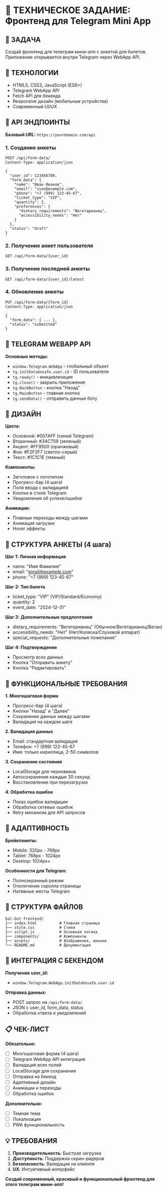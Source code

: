 # 🤖 ТЕХНИЧЕСКОЕ ЗАДАНИЕ: Фронтенд для Telegram Mini App

## 🎯 ЗАДАЧА
Создай фронтенд для телеграм мини-апп с анкетой для билетов. Приложение открывается внутри Telegram через WebApp API.

## 📱 ТЕХНОЛОГИИ
- HTML5, CSS3, JavaScript (ES6+)
- Telegram WebApp API
- Fetch API для бекенда
- Responsive дизайн (мобильные устройства)
- Современный UI/UX

## 🔗 API ЭНДПОИНТЫ

**Базовый URL:** `https://yourdomain.com/api`

### 1. Создание анкеты
```
POST /api/form-data/
Content-Type: application/json

{
  "user_id": 123456789,
  "form_data": {
    "name": "Иван Иванов",
    "email": "ivan@example.com", 
    "phone": "+7 (999) 123-45-67",
    "ticket_type": "VIP",
    "quantity": 2,
    "preferences": {
      "dietary_requirements": "Вегетарианец",
      "accessibility_needs": "Нет"
    }
  },
  "status": "draft"
}
```

### 2. Получение анкет пользователя
```
GET /api/form-data/{user_id}
```

### 3. Получение последней анкеты
```
GET /api/form-data/{user_id}/latest
```

### 4. Обновление анкеты
```
PUT /api/form-data/{form_id}
Content-Type: application/json

{
  "form_data": { ... },
  "status": "submitted"
}
```

## 📱 TELEGRAM WEBAPP API

**Основные методы:**
- `window.Telegram.WebApp` - глобальный объект
- `tg.initDataUnsafe.user.id` - ID пользователя
- `tg.ready()` - инициализация
- `tg.close()` - закрыть приложение
- `tg.BackButton` - кнопка "Назад"
- `tg.MainButton` - главная кнопка
- `tg.sendData()` - отправить данные боту

## 🎨 ДИЗАЙН

**Цвета:**
- Основной: #007AFF (синий Telegram)
- Вторичный: #34C759 (зеленый)  
- Акцент: #FF9500 (оранжевый)
- Фон: #F2F2F7 (светло-серый)
- Текст: #1C1C1E (темный)

**Компоненты:**
- Заголовок с логотипом
- Прогресс-бар (4 шага)
- Поля ввода с валидацией
- Кнопки в стиле Telegram
- Уведомления об успехе/ошибке

**Анимации:**
- Плавные переходы между шагами
- Анимация загрузки
- Hover эффекты

## 📝 СТРУКТУРА АНКЕТЫ (4 шага)

**Шаг 1: Личная информация**
- name: "Имя Фамилия"
- email: "email@example.com"  
- phone: "+7 (999) 123-45-67"

**Шаг 2: Тип билета**
- ticket_type: "VIP" (VIP/Standard/Economy)
- quantity: 2
- event_date: "2024-12-31"

**Шаг 3: Дополнительные предпочтения**
- dietary_requirements: "Вегетарианец" (Обычное/Вегетарианец/Веган)
- accessibility_needs: "Нет" (Нет/Коляска/Слуховой аппарат)
- special_requests: "Дополнительные пожелания"

**Шаг 4: Подтверждение**
- Просмотр всех данных
- Кнопка "Отправить анкету"
- Кнопка "Редактировать"

## 🔧 ФУНКЦИОНАЛЬНЫЕ ТРЕБОВАНИЯ

**1. Многошаговая форма**
- Прогресс-бар (4 шага)
- Кнопки "Назад" и "Далее"
- Сохранение данных между шагами
- Валидация на каждом шаге

**2. Валидация данных**
- Email: стандартная валидация
- Телефон: +7 (999) 123-45-67
- Имя: только кириллица, 2-50 символов

**3. Сохранение состояния**
- LocalStorage для черновиков
- Автосохранение каждые 30 секунд
- Восстановление при перезагрузке

**4. Обработка ошибок**
- Показ ошибок валидации
- Обработка сетевых ошибок
- Retry механизм для API запросов

## 📱 АДАПТИВНОСТЬ

**Брейкпоинты:**
- Mobile: 320px - 768px
- Tablet: 768px - 1024px  
- Desktop: 1024px+

**Особенности для Telegram:**
- Полноэкранный режим
- Отключение скролла страницы
- Нативные жесты Telegram

## 📁 СТРУКТУРА ФАЙЛОВ

```
bal-bot-frontend/
├── index.html          # Главная страница
├── style.css           # Стили
├── script.js           # Основная логика
├── components/         # Компоненты
├── assets/             # Изображения, иконки
└── README.md           # Документация
```

## 🔌 ИНТЕГРАЦИЯ С БЕКЕНДОМ

**Получение user_id:**
- `window.Telegram.WebApp.initDataUnsafe.user.id`

**Отправка данных:**
- POST запрос на `/api/form-data/`
- JSON с user_id, form_data, status
- Обработка ответа и уведомлений

## 📋 ЧЕК-ЛИСТ

**Обязательно:**
- [ ] Многошаговая форма (4 шага)
- [ ] Telegram WebApp API интеграция
- [ ] Валидация всех полей
- [ ] LocalStorage для сохранения
- [ ] Отправка на бекенд
- [ ] Адаптивный дизайн
- [ ] Анимации и переходы
- [ ] Обработка ошибок

**Дополнительно:**
- [ ] Темная тема
- [ ] Локализация
- [ ] PWA функциональность

## 💡 ТРЕБОВАНИЯ

1. **Производительность**: Быстрая загрузка
2. **Доступность**: Поддержка скрин-ридеров
3. **Безопасность**: Валидация на клиенте
4. **UX**: Интуитивный интерфейс

**Создай современный, красивый и функциональный фронтенд для этого телеграм мини-апп!**
